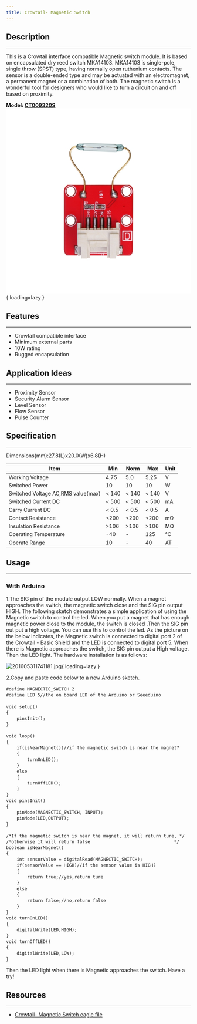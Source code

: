 ```yaml
---
title: Crowtail- Magnetic Switch
---
```


## Description
-----------

This is a Crowtail interface compatible Magnetic switch module. It is based on encapsulated dry reed switch MKA14103. MKA14103 is single-pole, single throw (SPST) type, having normally open ruthenium contacts. The sensor is a double-ended type and may be actuated with an electromagnet, a permanent magnet or a combination of both. The magnetic switch is a wonderful tool for designers who would like to turn a circuit on and off based on proximity.

**Model: [CT009320S](http://www.elecrow.com/crowtail-magnetic-switch-p-1654.html)**  
![Crowtail- Magnetic Switch.jpg](../../assets/images/crowtail-magnetic-switch/crowtail-magnetic_sensor_v2.0_01.jpg){ loading=lazy }

## Features
--------

- Crowtail compatible interface
- Minimum external parts
- 10W rating
- Rugged encapsulation

## Application Ideas
-----------------

- Proximity Sensor
- Security Alarm Sensor
- Level Sensor
- Flow Sensor
- Pulse Counter

## Specification
-------------

Dimensions(mm):27.8(L)x20.0(W)x6.8(H)

| Item | Min | Norm | Max | Unit |
|---|---|---|---|---|
| Working Voltage | 4.75 | 5.0 | 5.25 | V |
| Switched Power | 10 | 10 | 10 | W |
| Switched Voltage AC,RMS value(max) | &lt; 140 | &lt; 140 | &lt; 140 | V |
| Switched Current DC | &lt; 500 | &lt; 500 | &lt; 500 | mA |
| Carry Current DC | &lt; 0.5 | &lt; 0.5 | &lt; 0.5 | A |
| Contact Resistance | &lt;200 | &lt;200 | &lt;200 | mΩ |
| Insulation Resistance | &gt;106 | &gt;106 | &gt;106 | MΩ |
| Operating Temperature | -40 | - | 125 | ℃ |
| Operate Range | 10 | - | 40 | AT |

## Usage
-----

### **With Arduino**

1.The SIG pin of the module output LOW normally. When a magnet approaches the switch, the magnetic switch close and the SIG pin output HIGH. The following sketch demonstrates a simple application of using the Magnetic switch to control the led. When you put a magnet that has enough magnetic power close to the module, the switch is closed .Then the SIG pin out put a high voltage. You can use this to control the led. As the picture on the below indicates, the Magnetic switch is connected to digital port 2 of the Crowtail - Basic Shield and the LED is connected to digital port 5. When there is Magnetic approaches the switch, the SIG pin output a High voltage. Then the LED light. The hardware installation is as follows:

![201605311741181.jpg](https://wiki.elecrow.com/images/thumb/4/42/201605311741181.jpg/600px-201605311741181.jpg){ loading=lazy }

2.Copy and paste code below to a new Arduino sketch.

```
#define MAGNECTIC_SWITCH 2
#define LED	5//the on board LED of the Arduino or Seeeduino

void setup()
{
 	pinsInit();
}
 
void loop() 
{
	if(isNearMagnet())//if the magnetic switch is near the magnet?
	{
		turnOnLED();
	}
	else
	{
		turnOffLED();
	}
}
void pinsInit()
{
	pinMode(MAGNECTIC_SWITCH, INPUT);
	pinMode(LED,OUTPUT);
}

/*If the magnetic switch is near the magnet, it will return ture, */
/*otherwise it will return false								*/
boolean isNearMagnet()
{
	int sensorValue = digitalRead(MAGNECTIC_SWITCH);
	if(sensorValue == HIGH)//if the sensor value is HIGH?
	{
		return true;//yes,return ture
	}
	else
	{
		return false;//no,return false
	}
}
void turnOnLED()
{
	digitalWrite(LED,HIGH);
}
void turnOffLED()
{
	digitalWrite(LED,LOW);
}

```

Then the LED light when there is Magnetic approaches the switch. Have a try!

## Resources
---------

- [Crowtail- Magnetic Switch eagle file ](../../files/Crowtail-Magnetic-Switch-zip.md)